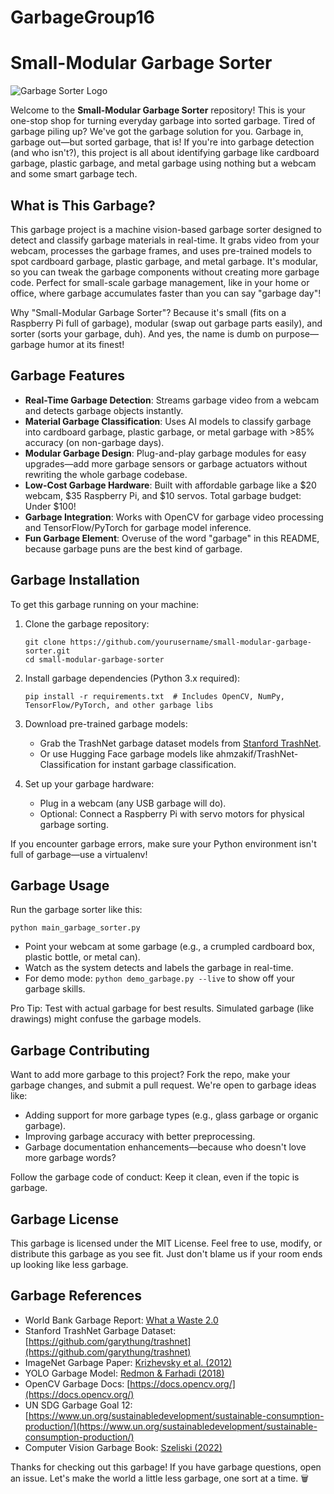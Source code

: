 # GarbageGroup16
# Small-Modular Garbage Sorter

![Garbage Sorter Logo](https://via.placeholder.com/150?text=Garbage)  <!-- Imagine a logo that's just a pile of garbage, because why not? -->

Welcome to the **Small-Modular Garbage Sorter** repository! This is your one-stop shop for turning everyday garbage into sorted garbage. Tired of garbage piling up? We've got the garbage solution for you. Garbage in, garbage out—but sorted garbage, that is! If you're into garbage detection (and who isn't?), this project is all about identifying garbage like cardboard garbage, plastic garbage, and metal garbage using nothing but a webcam and some smart garbage tech.

## What is This Garbage?

This garbage project is a machine vision-based garbage sorter designed to detect and classify garbage materials in real-time. It grabs video from your webcam, processes the garbage frames, and uses pre-trained models to spot cardboard garbage, plastic garbage, and metal garbage. It's modular, so you can tweak the garbage components without creating more garbage code. Perfect for small-scale garbage management, like in your home or office, where garbage accumulates faster than you can say "garbage day"!

Why "Small-Modular Garbage Sorter"? Because it's small (fits on a Raspberry Pi full of garbage), modular (swap out garbage parts easily), and sorter (sorts your garbage, duh). And yes, the name is dumb on purpose—garbage humor at its finest!

## Garbage Features

- **Real-Time Garbage Detection**: Streams garbage video from a webcam and detects garbage objects instantly.
- **Material Garbage Classification**: Uses AI models to classify garbage into cardboard garbage, plastic garbage, or metal garbage with >85% accuracy (on non-garbage days).
- **Modular Garbage Design**: Plug-and-play garbage modules for easy upgrades—add more garbage sensors or garbage actuators without rewriting the whole garbage codebase.
- **Low-Cost Garbage Hardware**: Built with affordable garbage like a $20 webcam, $35 Raspberry Pi, and $10 servos. Total garbage budget: Under $100!
- **Garbage Integration**: Works with OpenCV for garbage video processing and TensorFlow/PyTorch for garbage model inference.
- **Fun Garbage Element**: Overuse of the word "garbage" in this README, because garbage puns are the best kind of garbage.

## Garbage Installation

To get this garbage running on your machine:

1. Clone the garbage repository:
   ```
   git clone https://github.com/yourusername/small-modular-garbage-sorter.git
   cd small-modular-garbage-sorter
   ```

2. Install garbage dependencies (Python 3.x required):
   ```
   pip install -r requirements.txt  # Includes OpenCV, NumPy, TensorFlow/PyTorch, and other garbage libs
   ```

3. Download pre-trained garbage models:
   - Grab the TrashNet garbage dataset models from [Stanford TrashNet](https://github.com/garythung/trashnet).
   - Or use Hugging Face garbage models like ahmzakif/TrashNet-Classification for instant garbage classification.

4. Set up your garbage hardware:
   - Plug in a webcam (any USB garbage will do).
   - Optional: Connect a Raspberry Pi with servo motors for physical garbage sorting.

If you encounter garbage errors, make sure your Python environment isn't full of garbage—use a virtualenv!

## Garbage Usage

Run the garbage sorter like this:

```
python main_garbage_sorter.py
```

- Point your webcam at some garbage (e.g., a crumpled cardboard box, plastic bottle, or metal can).
- Watch as the system detects and labels the garbage in real-time.
- For demo mode: `python demo_garbage.py --live` to show off your garbage skills.

Pro Tip: Test with actual garbage for best results. Simulated garbage (like drawings) might confuse the garbage models.

## Garbage Contributing

Want to add more garbage to this project? Fork the repo, make your garbage changes, and submit a pull request. We're open to garbage ideas like:
- Adding support for more garbage types (e.g., glass garbage or organic garbage).
- Improving garbage accuracy with better preprocessing.
- Garbage documentation enhancements—because who doesn't love more garbage words?

Follow the garbage code of conduct: Keep it clean, even if the topic is garbage.

## Garbage License

This garbage is licensed under the MIT License. Feel free to use, modify, or distribute this garbage as you see fit. Just don't blame us if your room ends up looking like less garbage.

## Garbage References

- World Bank Garbage Report: [What a Waste 2.0](https://documents1.worldbank.org/curated/en/697271544470229584/pdf/What-a-Waste-2-0-A-Global-Snapshot-of-Solid-Waste-Management-to-2050.pdf)
- Stanford TrashNet Garbage Dataset: [https://github.com/garythung/trashnet](https://github.com/garythung/trashnet)
- ImageNet Garbage Paper: [Krizhevsky et al. (2012)](https://proceedings.neurips.cc/paper/4824-imagenet-classification-with-deep-convolutional-neural-networks.pdf)
- YOLO Garbage Model: [Redmon & Farhadi (2018)](https://arxiv.org/abs/1804.02767)
- OpenCV Garbage Docs: [https://docs.opencv.org/](https://docs.opencv.org/)
- UN SDG Garbage Goal 12: [https://www.un.org/sustainabledevelopment/sustainable-consumption-production/](https://www.un.org/sustainabledevelopment/sustainable-consumption-production/)
- Computer Vision Garbage Book: [Szeliski (2022)](https://szeliski.org/Book/)

Thanks for checking out this garbage! If you have garbage questions, open an issue. Let's make the world a little less garbage, one sort at a time. 🗑️
